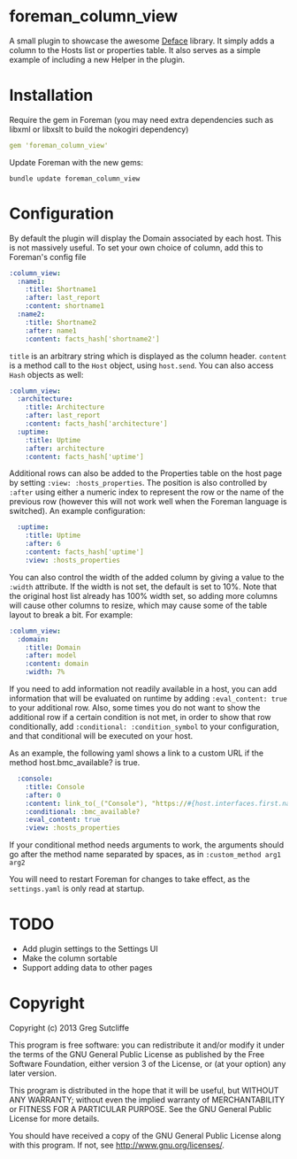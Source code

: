 # foreman\_column\_view

A small plugin to showcase the awesome [Deface](https://github.com/spree/deface)
library. It simply adds a column to the Hosts list or properties table. It also
serves as a simple example of including a new Helper in the plugin.

# Installation

Require the gem in Foreman (you may need extra dependencies such as libxml or libxslt
to build the nokogiri dependency)

```yaml
gem 'foreman_column_view'
```

Update Foreman with the new gems:

    bundle update foreman_column_view

# Configuration

By default the plugin will display the Domain associated by each host. This is not
massively useful. To set your own choice of column, add this to Foreman's config file

```yaml
:column_view:
  :name1:
    :title: Shortname1
    :after: last_report
    :content: shortname1
  :name2:
    :title: Shortname2
    :after: name1
    :content: facts_hash['shortname2']
```

`title` is an arbitrary string which is displayed as the column header. `content` is
a method call to the `Host` object, using `host.send`. You can also access `Hash` objects
as well:

```yaml
:column_view:
  :architecture:
    :title: Architecture
    :after: last_report
    :content: facts_hash['architecture']
  :uptime:
    :title: Uptime
    :after: architecture
    :content: facts_hash['uptime']
```

Additional rows can also be added to the Properties table on the host page by setting
`:view: :hosts_properties`.  The position is also controlled by `:after` using either a
numeric index to represent the row or the name of the previous row (however this will
not work well when the Foreman language is switched).  An example configuration:

```yaml
  :uptime:
    :title: Uptime
    :after: 6
    :content: facts_hash['uptime']
    :view: :hosts_properties
```

You can also control the width of the added column by giving a value to the `:width`
attribute. If the width is not set, the default is set to 10%. Note that the original
host list already has 100% width set, so adding more columns will cause other columns
to resize, which may cause some of the table layout to break a bit. For example:

```yaml
:column_view:
  :domain:
    :title: Domain
    :after: model
    :content: domain
    :width: 7%
```

If you need to add information not readily available in a host, you can add information that
will be evaluated on runtime by adding `:eval_content: true` to your additional row.
Also, some times you do not want to show the additional row if a certain condition is not met,
in order to show that row conditionally, add `:conditional: :condition_symbol` to your configuration,
and that conditional will be executed on your host.

As an example, the following yaml shows a link to a custom URL if the method host.bmc_available? is true.

```yaml
  :console:
    :title: Console
    :after: 0
    :content: link_to(_("Console"), "https://#{host.interfaces.first.name}.domainname", { :class => "btn btn-info" } )
    :conditional: :bmc_available?
    :eval_content: true
    :view: :hosts_properties
```

If your conditional method needs arguments to work, the arguments should go after the method name separated by
spaces, as in `:custom_method arg1 arg2`


You will need to restart Foreman for changes to take effect, as the `settings.yaml` is
only read at startup.

# TODO

* Add plugin settings to the Settings UI
* Make the column sortable
* Support adding data to other pages

# Copyright

Copyright (c) 2013 Greg Sutcliffe

This program is free software: you can redistribute it and/or modify
it under the terms of the GNU General Public License as published by
the Free Software Foundation, either version 3 of the License, or
(at your option) any later version.

This program is distributed in the hope that it will be useful,
but WITHOUT ANY WARRANTY; without even the implied warranty of
MERCHANTABILITY or FITNESS FOR A PARTICULAR PURPOSE.  See the
GNU General Public License for more details.

You should have received a copy of the GNU General Public License
along with this program.  If not, see <http://www.gnu.org/licenses/>.
